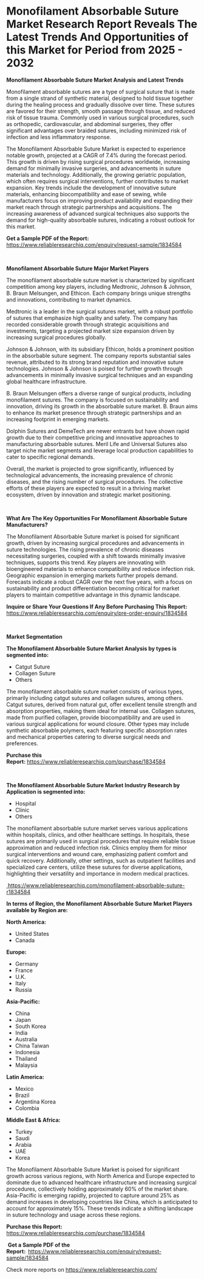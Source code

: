 <p><h1>Monofilament Absorbable Suture Market Research Report Reveals The Latest Trends And Opportunities of this Market for Period from 2025 - 2032</h1></p><p><strong>Monofilament Absorbable Suture Market Analysis and Latest Trends</strong></p>
<p><p>Monofilament absorbable sutures are a type of surgical suture that is made from a single strand of synthetic material, designed to hold tissue together during the healing process and gradually dissolve over time. These sutures are favored for their strength, smooth passage through tissue, and reduced risk of tissue trauma. Commonly used in various surgical procedures, such as orthopedic, cardiovascular, and abdominal surgeries, they offer significant advantages over braided sutures, including minimized risk of infection and less inflammatory response.</p><p>The Monofilament Absorbable Suture Market is expected to experience notable growth, projected at a CAGR of 7.4% during the forecast period. This growth is driven by rising surgical procedures worldwide, increasing demand for minimally invasive surgeries, and advancements in suture materials and technology. Additionally, the growing geriatric population, which often requires surgical interventions, further contributes to market expansion. Key trends include the development of innovative suture materials, enhancing biocompatibility and ease of sewing, while manufacturers focus on improving product availability and expanding their market reach through strategic partnerships and acquisitions. The increasing awareness of advanced surgical techniques also supports the demand for high-quality absorbable sutures, indicating a robust outlook for this market.</p></p>
<p><strong>Get a Sample PDF of the Report:&nbsp;</strong> <a href="https://www.reliableresearchiq.com/enquiry/request-sample/1834584?utm_campaign=2265&utm_medium=2&utm_source=Github&utm_content=ia&utm_term=04032025&utm_id=monofilament-absorbable-suture">https://www.reliableresearchiq.com/enquiry/request-sample/1834584</a></p>
<p>&nbsp;</p>
<p><strong>Monofilament Absorbable Suture Major Market Players</strong></p>
<p><p>The monofilament absorbable suture market is characterized by significant competition among key players, including Medtronic, Johnson & Johnson, B. Braun Melsungen, and Ethicon. Each company brings unique strengths and innovations, contributing to market dynamics.</p><p>Medtronic is a leader in the surgical sutures market, with a robust portfolio of sutures that emphasize high quality and safety. The company has recorded considerable growth through strategic acquisitions and investments, targeting a projected market size expansion driven by increasing surgical procedures globally.</p><p>Johnson & Johnson, with its subsidiary Ethicon, holds a prominent position in the absorbable suture segment. The company reports substantial sales revenue, attributed to its strong brand reputation and innovative suture technologies. Johnson & Johnson is poised for further growth through advancements in minimally invasive surgical techniques and an expanding global healthcare infrastructure.</p><p>B. Braun Melsungen offers a diverse range of surgical products, including monofilament sutures. The company is focused on sustainability and innovation, driving its growth in the absorbable suture market. B. Braun aims to enhance its market presence through strategic partnerships and an increasing footprint in emerging markets.</p><p>Dolphin Sutures and DemeTech are newer entrants but have shown rapid growth due to their competitive pricing and innovative approaches to manufacturing absorbable sutures. Meril Life and Universal Sutures also target niche market segments and leverage local production capabilities to cater to specific regional demands.</p><p>Overall, the market is projected to grow significantly, influenced by technological advancements, the increasing prevalence of chronic diseases, and the rising number of surgical procedures. The collective efforts of these players are expected to result in a thriving market ecosystem, driven by innovation and strategic market positioning.</p></p>
<p>&nbsp;</p>
<p><strong>What Are The Key Opportunities For Monofilament Absorbable Suture Manufacturers?</strong></p>
<p><p>The Monofilament Absorbable Suture market is poised for significant growth, driven by increasing surgical procedures and advancements in suture technologies. The rising prevalence of chronic diseases necessitating surgeries, coupled with a shift towards minimally invasive techniques, supports this trend. Key players are innovating with bioengineered materials to enhance compatibility and reduce infection risk. Geographic expansion in emerging markets further propels demand. Forecasts indicate a robust CAGR over the next five years, with a focus on sustainability and product differentiation becoming critical for market players to maintain competitive advantage in this dynamic landscape.</p></p>
<p><strong>Inquire or Share Your Questions If Any Before Purchasing This Report:</strong> <a href="https://www.reliableresearchiq.com/enquiry/pre-order-enquiry/1834584?utm_campaign=2265&utm_medium=2&utm_source=Github&utm_content=ia&utm_term=04032025&utm_id=monofilament-absorbable-suture">https://www.reliableresearchiq.com/enquiry/pre-order-enquiry/1834584</a></p>
<p>&nbsp;</p>
<p><strong>Market Segmentation</strong></p>
<p><strong>The Monofilament Absorbable Suture Market Analysis by types is segmented into:</strong></p>
<p><ul><li>Catgut Suture</li><li>Collagen Suture</li><li>Others</li></ul></p>
<p><p>The monofilament absorbable suture market consists of various types, primarily including catgut sutures and collagen sutures, among others. Catgut sutures, derived from natural gut, offer excellent tensile strength and absorption properties, making them ideal for internal use. Collagen sutures, made from purified collagen, provide biocompatibility and are used in various surgical applications for wound closure. Other types may include synthetic absorbable polymers, each featuring specific absorption rates and mechanical properties catering to diverse surgical needs and preferences.</p></p>
<p><strong>Purchase this Report:&nbsp;</strong><a href="https://www.reliableresearchiq.com/purchase/1834584?utm_campaign=2265&utm_medium=2&utm_source=Github&utm_content=ia&utm_term=04032025&utm_id=monofilament-absorbable-suture">https://www.reliableresearchiq.com/purchase/1834584</a></p>
<p>&nbsp;</p>
<p><strong>The Monofilament Absorbable Suture Market Industry Research by Application is segmented into:</strong></p>
<p><ul><li>Hospital</li><li>Clinic</li><li>Others</li></ul></p>
<p><p>The monofilament absorbable suture market serves various applications within hospitals, clinics, and other healthcare settings. In hospitals, these sutures are primarily used in surgical procedures that require reliable tissue approximation and reduced infection risk. Clinics employ them for minor surgical interventions and wound care, emphasizing patient comfort and quick recovery. Additionally, other settings, such as outpatient facilities and specialized care centers, utilize these sutures for diverse applications, highlighting their versatility and importance in modern medical practices.</p></p>
<p><a href="https://www.reliableresearchiq.com/monofilament-absorbable-suture-r1834584?utm_campaign=2265&utm_medium=2&utm_source=Github&utm_content=ia&utm_term=04032025&utm_id=monofilament-absorbable-suture">&nbsp;https://www.reliableresearchiq.com/monofilament-absorbable-suture-r1834584</a></p>
<p><strong>In terms of Region, the Monofilament Absorbable Suture Market Players available by Region are:</strong></p>
<p>
    <p> <strong> North America: </strong>
        <ul>
            <li>United States</li>
            <li>Canada</li>
        </ul>
        </p> 
    <p> <strong> Europe: </strong>
        <ul>
            <li>Germany</li>
            <li>France</li>
            <li>U.K.</li>
            <li>Italy</li>
            <li>Russia</li>
        </ul>
        </p> 
    <p> <strong> Asia-Pacific: </strong>
        <ul>
            <li>China</li>
            <li>Japan</li>
            <li>South Korea</li>
            <li>India</li>
            <li>Australia</li>
            <li>China Taiwan</li>
            <li>Indonesia</li>
            <li>Thailand</li>
            <li>Malaysia</li>
        </ul>
        </p> 
    <p> <strong> Latin America: </strong>
        <ul>
            <li>Mexico</li>
            <li>Brazil</li>
            <li>Argentina Korea</li>
            <li>Colombia</li>
        </ul>
        </p> 
    <p> <strong> Middle East & Africa: </strong>
        <ul>
            <li>Turkey</li>
            <li>Saudi</li>
            <li>Arabia</li>
            <li>UAE</li>
            <li>Korea</li>
        </ul>
    </p>
    </p>
<p><p>The Monofilament Absorbable Suture Market is poised for significant growth across various regions, with North America and Europe expected to dominate due to advanced healthcare infrastructure and increasing surgical procedures, collectively holding approximately 60% of the market share. Asia-Pacific is emerging rapidly, projected to capture around 25% as demand increases in developing countries like China, which is anticipated to account for approximately 15%. These trends indicate a shifting landscape in suture technology and usage across these regions.</p></p>
<p><strong>Purchase this Report: </strong><a href="https://www.reliableresearchiq.com/purchase/1834584?utm_campaign=2265&utm_medium=2&utm_source=Github&utm_content=ia&utm_term=04032025&utm_id=monofilament-absorbable-suture">https://www.reliableresearchiq.com/purchase/1834584</a></p>
<p>&nbsp;<strong>Get a Sample PDF of the Report:&nbsp;&nbsp;</strong><a href="https://www.reliableresearchiq.com/enquiry/request-sample/1834584?utm_campaign=2265&utm_medium=2&utm_source=Github&utm_content=ia&utm_term=04032025&utm_id=monofilament-absorbable-suture">https://www.reliableresearchiq.com/enquiry/request-sample/1834584</a></p>
<p><strong></strong></p>
<p>Check more reports on <a href="https://www.reliableresearchiq.com/?utm_campaign=2265&utm_medium=2&utm_source=Github&utm_content=ia&utm_term=04032025&utm_id=monofilament-absorbable-suture">https://www.reliableresearchiq.com/</a></p>